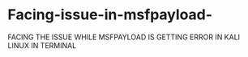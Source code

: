 # Facing-issue-in-msfpayload-
FACING THE ISSUE WHILE MSFPAYLOAD IS GETTING ERROR IN KALI LINUX IN TERMINAL 
